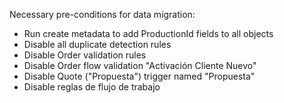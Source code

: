 Necessary pre-conditions for data migration:

- Run create metadata to add ProductionId fields to all objects
- Disable all duplicate detection rules
- Disable Order validation rules
- Disable Order flow validation "Activación Cliente Nuevo"
- Disable Quote ("Propuesta") trigger named "Propuesta"
- Disable reglas de flujo de trabajo
